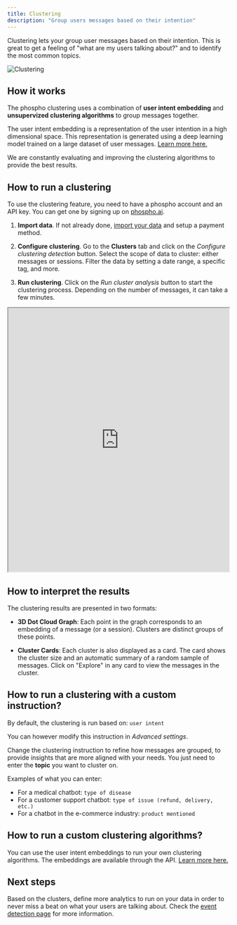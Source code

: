 ```yaml
---
title: Clustering
description: "Group users messages based on their intention"
---
```


Clustering lets your group user messages based on their intention. This is great to get a feeling of "what are my users talking about?" and to identify the most common topics.

![Clustering](../images/clustering-demo.gif)

## How it works

The phospho clustering uses a combination of **user intent embedding** and **unsupervized clustering algorithms** to group messages together.

The user intent embedding is a representation of the user intention in a high dimensional space. This representation is generated using a deep learning model trained on a large dataset of user messages. [Learn more here.](https://research.phospho.ai/phospho_intent_embed.pdf)

We are constantly evaluating and improving the clustering algorithms to provide the best results.

## How to run a clustering

To use the clustering feature, you need to have a phospho account and an API key. You can get one by signing up on [phospho.ai](https://platform.phospho.ai).

1. **Import data**. If not already done, [import your data](/docs/import-data/import-file) and setup a payment method.

2. **Configure clustering**. Go to the **Clusters** tab and click on the *Configure clustering detection* button.
  Select the scope of data to cluster: either messages or sessions.
  Filter the data by setting a date range, a specific tag, and more.

3. **Run clustering**.
  Click on the *Run cluster analysis* button to start the clustering process. Depending on the number of messages, it can take a few minutes.

<iframe
  width="100%"
  height="600px"
  src="https://www.youtube.com/embed/WwvBXJieiW0?si=q--tDY1iqON0GHo5"
  allowFullScreen
></iframe>

## How to interpret the results

The clustering results are presented in two formats:

- **3D Dot Cloud Graph**: Each point in the graph corresponds to an embedding of a message (or a session). Clusters are distinct groups of these points. 

- **Cluster Cards**: Each cluster is also displayed as a card. The card shows the cluster size and an automatic summary of a random sample of messages. Click on "Explore" in any card to view the messages in the cluster.

## How to run a clustering with a custom instruction?

By default, the clustering is run based on: `user intent` 

You can however modify this instruction in *Advanced settings*. 

Change the clustering instruction to refine how messages are grouped, to provide insights that are more aligned with your needs. You just need to enter the **topic** you want to cluster on.

Examples of what you can enter:
- For a medical chatbot: `type of disease` 
- For a customer support chatbot: `type of issue (refund, delivery, etc.)`
- For a chatbot in the e-commerce industry: `product mentioned` 

## How to run a custom clustering algorithms?

You can use the user intent embeddings to run your own clustering algorithms. The embeddings are available through the API. [Learn more here.](/docs/models/embeddings)

## Next steps

Based on the clusters, define more analytics to run on your data in order to never miss a beat on what your users are talking about. Check the [event detection page](/docs/analytics/events) for more information.

